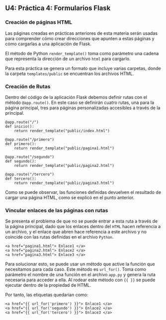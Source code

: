 ## U4: Práctica 4: Formularios Flask

### Creación de páginas HTML
Las páginas creadas en prácticas anteriores de esta materia serán usadas para comprender cómo crear direcciones que apunten a estas páginas y cómo cargarlas a una aplicación de Flask.

El método de Python `render_template()` toma como parámetro una cadena que representa la dirección de un archivo `html` para cargarlo.

Para esta práctica se genera un formato que incluye varias carpetas, donde la carpeta `templates/public` se encuentran los archivos HTML.

### Creación de Rutas

Dentro del código de la aplicación Flask debemos definir rutas con el método `@app.route()`.
En este caso se definirán cuatro rutas, una para la página principal, tres para páginas personalizadas accesibles a través de la principal.

    @app.route("/")
    def inicio():
        return render_template("public/index.html")

    @app.route("/primero")
    def primero():
        return render_template("public/pagina1.html")

    @app.route("/segundo")
    def segundo():
        return render_template("public/pagina2.html")

    @app.route("/tercero")
    def tercero():
        return render_template("public/pagina3.html")

Como se puede observar, las funciones definidas devuelven el resultado de cargar una página HTML, como se explicó en el punto anterior.

### Vincular enlaces de las páginas con rutas
Se presenta el problema de que no se puede entrar a esta ruta a través de la página principal, dado que los enlaces dentro del `HTML` hacen referencia a un archivo, y el enlace que abren hace referencia a este archivo y no coincide con las rutas definidas en el archivo `Python`.

    <a href="pagina1.html"> Enlace1 </a>
    <a href="pagina2.html"> Enlace2 </a>
    <a href="pagina3.html"> Enlace3 </a>

Para solucionar esto, se puede usar un método que active la función que necesitamos para cada caso. Este método es `url_for()`. Toma como parámetro el nombre de una función en el archivo `app.py` y genera la ruta necesaria para acceder a ella. Al rodear este método con `{{ }}` se puede ejecutar dentro de la propiedad de HTML.

Por tanto, las etiquetas quedarían como:

    <a href="{{ url_for('primero') }}"> Enlace1 </a>
    <a href="{{ url_for('segundo') }}"> Enlace2 </a>
    <a href="{{ url_for('tercero') }}"> Enlace3 </a>